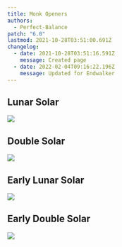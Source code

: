 ```yaml
---
title: Monk Openers
authors:
  - Perfect-Balance
patch: "6.0"
lastmod: 2021-10-28T03:51:00.691Z
changelog:
  - date: 2021-10-28T03:51:16.591Z
    message: Created page
  - date: 2022-02-04T09:16:22.196Z
    message: Updated for Endwalker
---
```

## Lunar Solar
![](https://i.imgur.com/srvYnTD.png)

## Double Solar
![](https://i.imgur.com/W2t6mG6.png)

## Early Lunar Solar
![](https://i.imgur.com/JuWVG3L.png)

## Early Double Solar
![](https://i.imgur.com/0E1FKUw.png)